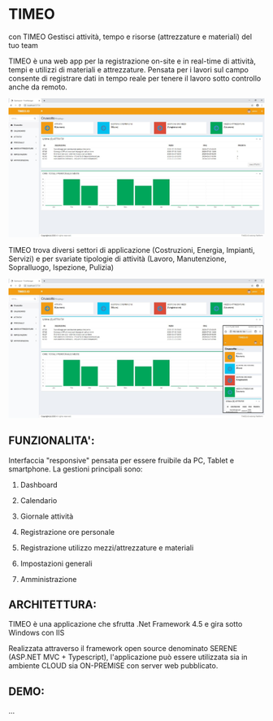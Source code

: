 # TIMEO
con TIMEO Gestisci attività, tempo e risorse (attrezzature e materiali) del tuo team

TIMEO è una web app per la registrazione on-site e in real-time di attività, tempi e utilizzi di materiali e attrezzature. Pensata per i lavori sul campo consente di registrare dati in tempo reale per tenere il lavoro sotto controllo anche da remoto.

![schermata1](https://github.com/alex1976/Timeo/blob/master/Timeo_Dashboard.jpg)

TIMEO trova diversi settori di applicazione (Costruzioni, Energia, Impianti, Servizi) e per svariate tipologie di attività (Lavoro, Manutenzione, Sopralluogo, Ispezione, Pulizia) 

![schermata2](https://github.com/alex1976/Timeo/blob/master/Timeo_Dashboard_Mobile.jpg)

## FUNZIONALITA':

Interfaccia "responsive" pensata per essere fruibile da PC, Tablet e smartphone. La gestioni principali sono:

1. Dashboard

2. Calendario

3. Giornale attività

4. Registrazione ore personale

5. Registrazione utilizzo mezzi/attrezzature e materiali

6. Impostazioni generali

7. Amministrazione

## ARCHITETTURA:

TIMEO è una applicazione che sfrutta .Net Framework 4.5 e gira sotto Windows con IIS

Realizzata attraverso il framework open source denominato SERENE (ASP.NET MVC + Typescript), l'applicazione può essere utilizzata sia in ambiente CLOUD sia ON-PREMISE con server web pubblicato.

## DEMO:
...

